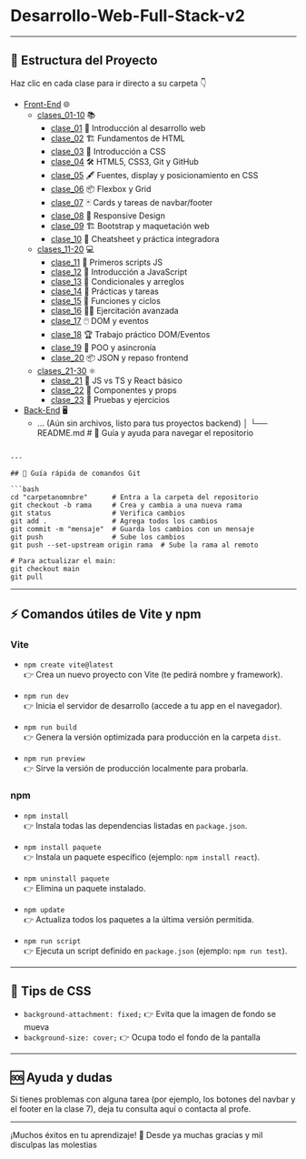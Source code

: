 # Desarrollo-Web-Full-Stack-v2

---

## 📁 Estructura del Proyecto

Haz clic en cada clase para ir directo a su carpeta 👇

- [Front-End](./Front-End) 🌐
  - [clases_01-10](./Front-End/clases_01-10) 📚
    - [clase_01](./Front-End/clases_01-10/clase_01) 📝 Introducción al desarrollo web
    - [clase_02](./Front-End/clases_01-10/clase_02) 🏗️ Fundamentos de HTML
    - [clase_03](./Front-End/clases_01-10/clase_03) 🎨 Introducción a CSS
    - [clase_04](./Front-End/clases_01-10/clase_04) 🛠️ HTML5, CSS3, Git y GitHub
    - [clase_05](./Front-End/clases_01-10/clase_05) 🖋️ Fuentes, display y posicionamiento en CSS
    - [clase_06](./Front-End/clases_01-10/clase_06) 📦 Flexbox y Grid
    - [clase_07](./Front-End/clases_01-10/clase_07) 🃏 Cards y tareas de navbar/footer
    - [clase_08](./Front-End/clases_01-10/clase_08) 📱 Responsive Design
    - [clase_09](./Front-End/clases_01-10/clase_09) 🏗️ Bootstrap y maquetación web
    - [clase_10](./Front-End/clases_01-10/clase_10) 📝 Cheatsheet y práctica integradora
  - [clases_11-20](./Front-End/clases_11-20) 💻
    - [clase_11](./Front-End/clases_11-20/clase_11) 🧩 Primeros scripts JS
    - [clase_12](./Front-End/clases_11-20/clase_12) 🔢 Introducción a JavaScript
    - [clase_13](./Front-End/clases_11-20/clase_13) 🔄 Condicionales y arreglos
    - [clase_14](./Front-End/clases_11-20/clase_14) 📝 Prácticas y tareas
    - [clase_15](./Front-End/clases_11-20/clase_15) 🔁 Funciones y ciclos
    - [clase_16](./Front-End/clases_11-20/clase_16) 🏋️‍♂️ Ejercitación avanzada
    - [clase_17](./Front-End/clases_11-20/clase_17) 🖱️ DOM y eventos
    - [clase_18](./Front-End/clases_11-20/clase_18) 🏆 Trabajo práctico DOM/Eventos
    - [clase_19](./Front-End/clases_11-20/clase_19) 🧠 POO y asincronía
    - [clase_20](./Front-End/clases_11-20/clase_20) 📦 JSON y repaso frontend
  - [clases_21-30](./Front-End/clases_21-30) ⚛️
    - [clase_21](./Front-End/clases_21-30/clase_21) 🔄 JS vs TS y React básico
    - [clase_22](./Front-End/clases_21-30/clase_22) 🧩 Componentes y props
    - [clase_23](./Front-End/clases_21-30/clase_23) 🧪 Pruebas y ejercicios
- [Back-End](./Back-End) 🖥️
  - ... (Aún sin archivos, listo para tus proyectos backend)
    │
    └── README.md # 📖 Guía y ayuda para navegar el repositorio

````

---

## 📝 Guía rápida de comandos Git

```bash
cd "carpetanomnbre"      # Entra a la carpeta del repositorio
git checkout -b rama     # Crea y cambia a una nueva rama
git status               # Verifica cambios
git add .                # Agrega todos los cambios
git commit -m "mensaje"  # Guarda los cambios con un mensaje
git push                 # Sube los cambios
git push --set-upstream origin rama  # Sube la rama al remoto

# Para actualizar el main:
git checkout main
git pull
````

---

## ⚡ Comandos útiles de Vite y npm

### Vite

- `npm create vite@latest`  
  👉 Crea un nuevo proyecto con Vite (te pedirá nombre y framework).

- `npm run dev`  
  👉 Inicia el servidor de desarrollo (accede a tu app en el navegador).

- `npm run build`  
  👉 Genera la versión optimizada para producción en la carpeta `dist`.

- `npm run preview`  
  👉 Sirve la versión de producción localmente para probarla.

### npm

- `npm install`  
  👉 Instala todas las dependencias listadas en `package.json`.

- `npm install paquete`  
  👉 Instala un paquete específico (ejemplo: `npm install react`).

- `npm uninstall paquete`  
  👉 Elimina un paquete instalado.

- `npm update`  
  👉 Actualiza todos los paquetes a la última versión permitida.

- `npm run script`  
  👉 Ejecuta un script definido en `package.json` (ejemplo: `npm run test`).

---

## 🎨 Tips de CSS

- `background-attachment: fixed;` 👉 Evita que la imagen de fondo se mueva
- `background-size: cover;` 👉 Ocupa todo el fondo de la pantalla

---

## 🆘 Ayuda y dudas

Si tienes problemas con alguna tarea (por ejemplo, los botones del navbar y el footer en la clase 7), deja tu consulta aquí o contacta al profe.

---

¡Muchos éxitos en tu aprendizaje! 💪
Desde ya muchas gracias y mil disculpas las molestias

